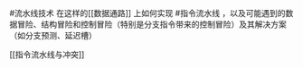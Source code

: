 #流水线技术 在这样的[[数据通路]] 上如何实现 #指令流水线 ，以及可能遇到的数据冒险、结构冒险和控制冒险（特别是分支指令带来的控制冒险）及其解决方案（如分支预测、延迟槽）

[[指令流水线与冲突]]